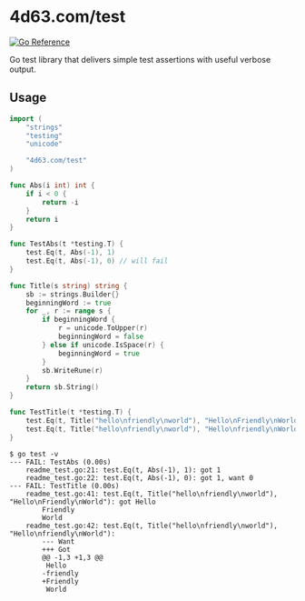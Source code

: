 # 4d63.com/test

[![Go Reference](https://pkg.go.dev/badge/4d63.com/test.svg)](https://pkg.go.dev/4d63.com/test)

Go test library that delivers simple test assertions with useful verbose output.

## Usage

```go
import (
	"strings"
	"testing"
	"unicode"

	"4d63.com/test"
)

func Abs(i int) int {
	if i < 0 {
		return -i
	}
	return i
}

func TestAbs(t *testing.T) {
	test.Eq(t, Abs(-1), 1)
	test.Eq(t, Abs(-1), 0) // will fail
}

func Title(s string) string {
	sb := strings.Builder{}
	beginningWord := true
	for _, r := range s {
		if beginningWord {
			r = unicode.ToUpper(r)
			beginningWord = false
		} else if unicode.IsSpace(r) {
			beginningWord = true
		}
		sb.WriteRune(r)
	}
	return sb.String()
}

func TestTitle(t *testing.T) {
	test.Eq(t, Title("hello\nfriendly\nworld"), "Hello\nFriendly\nWorld")
	test.Eq(t, Title("hello\nfriendly\nworld"), "Hello\nfriendly\nWorld") // will fail
}
```

```
$ go test -v
--- FAIL: TestAbs (0.00s)
    readme_test.go:21: test.Eq(t, Abs(-1), 1): got 1
    readme_test.go:22: test.Eq(t, Abs(-1), 0): got 1, want 0
--- FAIL: TestTitle (0.00s)
    readme_test.go:41: test.Eq(t, Title("hello\nfriendly\nworld"), "Hello\nFriendly\nWorld"): got Hello
        Friendly
        World
    readme_test.go:42: test.Eq(t, Title("hello\nfriendly\nworld"), "Hello\nfriendly\nWorld"):
        --- Want
        +++ Got
        @@ -1,3 +1,3 @@
         Hello
        -friendly
        +Friendly
         World
```
